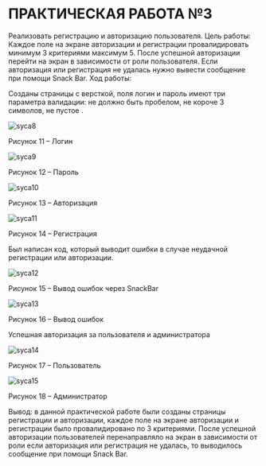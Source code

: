 # ПРАКТИЧЕСКАЯ РАБОТА №3
Реализовать регистрацию и авторизацию пользователя.
Цель работы: Каждое поле на экране авторизации и регистрации провалидировать минимум 3 критериями максимум 5. После успешной авторизации перейти на экран в зависимости от роли пользователя. Если авторизация или регистрация не удалась нужно вывести сообщение при помощи Snack Bar.
Ход работы:

Созданы страницы с версткой, поля логин и пароль имеют три параметра валидации: не должно быть пробелом, не короче 3 символов, не пустое .

 ![syca8](https://user-images.githubusercontent.com/86210356/215442578-b983bbf0-551f-4e0d-bd24-0577492aa2b0.jpg)

Рисунок 11 – Логин

 ![syca9](https://user-images.githubusercontent.com/86210356/215442608-0995fb33-66c2-4f95-82cb-bcdb4a314989.jpg)

Рисунок 12 – Пароль 

 ![syca10](https://user-images.githubusercontent.com/86210356/215442667-840d85d8-dc46-45ec-b7b9-9fbbdb70f945.jpg)

Рисунок 13 – Авторизация 

 ![syca11](https://user-images.githubusercontent.com/86210356/215442727-34b2927b-f4d6-4878-973d-dae688bdbe42.jpg)

Рисунок 14 – Регистрация

Был написан код, который выводит ошибки в случае неудачной регистрации или авторизации.

 ![syca12](https://user-images.githubusercontent.com/86210356/215442795-398c8c07-24c9-4bba-ace8-e474ab684b9d.jpg)

Рисунок 15 – Вывод ошибок через SnackBar

![syca13](https://user-images.githubusercontent.com/86210356/215442830-8b72b0bb-f8bd-4ded-a3bc-73e0c6873ebd.jpg)
 
Рисунок 16 – Вывод ошибок

Успешная авторизация за пользователя и администратора

 ![syca14](https://user-images.githubusercontent.com/86210356/215442879-2397fbd5-2a9c-4f09-9e27-b28c0ef4400f.jpg)

Рисунок 17 – Пользователь 

 ![syca15](https://user-images.githubusercontent.com/86210356/215442910-8a197e15-7bbe-4713-8439-3816d8843309.jpg)

Рисунок 18 – Администратор

Вывод: в данной практической работе были созданы страницы регистрации и авторизации, каждое поле на экране авторизации и регистрации было провалидировано по 3 критериями. После успешной авторизации пользователей перенаправляло на экран в зависимости от роли если авторизация или регистрация не удалась, то выводилось сообщение при помощи Snack Bar.

 
